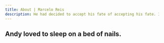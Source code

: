 ```yaml
---
title: About | Marcelo Reis
description: He had decided to accept his fate of accepting his fate. In hopes of finding out the truth, he entered the one-room library.
---
```


## Andy loved to sleep on a bed of nails.
